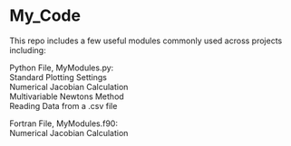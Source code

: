 # My_Code
This repo includes a few useful modules commonly used across projects including:  

Python File, MyModules.py:  
Standard Plotting Settings  
Numerical Jacobian Calculation  
Multivariable Newtons Method  
Reading Data from a .csv file  

Fortran File, MyModules.f90:  
Numerical Jacobian Calculation
